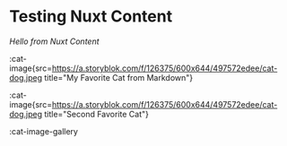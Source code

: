 # Testing Nuxt Content

*Hello from Nuxt Content*

:cat-image{src=https://a.storyblok.com/f/126375/600x644/497572edee/cat-dog.jpeg title="My Favorite Cat from Markdown"}

:cat-image{src=https://a.storyblok.com/f/126375/600x644/497572edee/cat-dog.jpeg title="Second Favorite Cat"}

:cat-image-gallery